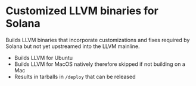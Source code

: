 # Customized LLVM binaries for Solana

Builds LLVM binaries that incorporate customizations and fixes required
by Solana but not yet upstreamed into the LLVM mainline.

* Builds LLVM for Ubuntu
* Builds LLVM for MacOS natively therefore skipped if not building on a Mac
* Results in tarballs in `/deploy` that can be released

